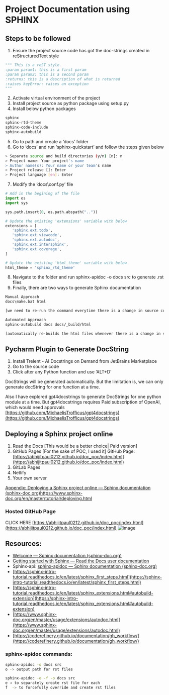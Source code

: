 # Project Documentation using SPHINX

## Steps to be followed

1. Ensure the project source code has got the doc-strings created in reStructuredText style
```python
""" This is a reST style. 
:param param1: this is a first param 
:param param2: this is a second param 
:returns: this is a description of what is returned 
:raises keyError: raises an exception 
"""
```

2. Activate virtual environment of the project
3. Install project source as python package using setup.py 
4. Install below python packages
```bash
sphinx
sphinx-rtd-theme
sphinx-code-include
sphinx-autobuild
```

5. Go to <project root> path and create a ‘docs’ folder
6. Go to ‘docs’ and run ‘sphinx-quickstart’ and follow the steps given below
```bash
> Separate source and build directories (y/n) [n]: n
> Project name: Your project's name
> Author name(s): Your name or your team's name
> Project release []: Enter
> Project language [en]: Enter
```
7. Modify the ‘docs\conf.py’ file
```python
# Add in the begining of the file
import os
import sys

sys.path.insert(0, os.path.abspath(".."))

# Update the existing 'extensions' variable with below
extensions = [
   'sphinx.ext.todo',
   'sphinx.ext.viewcode',
   'sphinx.ext.autodoc',
   'sphinx.ext.intersphinx',
   'sphinx.ext.coverage',
]

# Update the existing 'html_theme' variable with below
html_theme = 'sphinx_rtd_theme'
```
8. Navigate to the <project root> folder and run sphinx-apidoc -o docs src to generate .rst files
9. Finally, there are two ways to generate Sphinx documentation
```bash
Manual Approach
docs\make.bat html 

[we need to re-run the command everytime there is a change in source code]

Automated Approach
sphinx-autobuild docs docs/_build/html

[automatically re-builds the html files whenever there is a change in source code]
```


## Pycharm Plugin to Generate DocString

1. Install Trelent - AI Docstrings on Demand from JetBrains Marketplace
2. Go to the source code
3. Click after any Python function and use ‘ALT+D’

DocStrings will be generated automatically. 
But the limitation is, we can only generate docString for one function at a time.

Also I have explored gpt4docstrings   to generate DocStrings for one python module at a time. But gpt4docstrings requires Paid subscription of OpenAI, which would need approvals
[https://github.com/MichaelisTrofficus/gpt4docstrings](https://github.com/MichaelisTrofficus/gpt4docstrings)



## Deploying a Sphinx project online

1. Read the Docs [This would be a better choice| Paid version]
2. GitHub Pages [For the sake of POC, I used it]
GitHub Page: [https://abhijitpaul0212.github.io/doc_poc/index.html](https://abhijitpaul0212.github.io/doc_poc/index.html)
3. GitLab Pages
4. Netlify
5. Your own server

[Appendix: Deploying a Sphinx project online — Sphinx documentation (sphinx-doc.org)](https://www.sphinx-doc.org/en/master/tutorial/deploying.html)https://www.sphinx-doc.org/en/master/tutorial/deploying.html


### Hosted GitHub Page 
CLICK HERE [https://abhijitpaul0212.github.io/doc_poc/index.html](https://abhijitpaul0212.github.io/doc_poc/index.html)
![image](https://github.com/abhijitpaul0212/sphinx_documentation/assets/9966441/e1a21e36-597d-45c8-b17b-29f272940b1a)



## Resources:
* [Welcome — Sphinx documentation (sphinx-doc.org)](https://www.sphinx-doc.org/en/master/)
* [Getting started with Sphinx — Read the Docs user documentation](https://docs.readthedocs.io/en/stable/intro/getting-started-with-sphinx.html)
* Sphinx-api: [sphinx-apidoc — Sphinx documentation (sphinx-doc.org)](https://www.sphinx-doc.org/en/master/man/sphinx-apidoc.html)
* [https://sphinx-intro-tutorial.readthedocs.io/en/latest/sphinx_first_steps.html](https://sphinx-intro-tutorial.readthedocs.io/en/latest/sphinx_first_steps.html)
* [https://sphinx-intro-tutorial.readthedocs.io/en/latest/sphinx_extensions.html#autobuild-extension](https://sphinx-intro-tutorial.readthedocs.io/en/latest/sphinx_extensions.html#autobuild-extension)
* [https://www.sphinx-doc.org/en/master/usage/extensions/autodoc.html](https://www.sphinx-doc.org/en/master/usage/extensions/autodoc.html)
* [https://coderefinery.github.io/documentation/gh_workflow/](https://coderefinery.github.io/documentation/gh_workflow/)

### sphinx-apidoc commands:

```bash
sphinx-apidoc -o docs src 
o -> output path for rst files
```
```bash
sphinx-apidoc -e -f -o docs src 
e → to separately create rst file for each 
f  -> to forcefully override and create rst files
```

